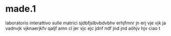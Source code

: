 # made.1
laboratorio interattivo sulle matrici 
sjdbfjslbvbdvbhv erhjfmnr jn erj vje vjk ja vadnvjk vjknaerjkfv qaljf amn cl jer vjc ejc jdnf ndf jnd jnd aòhjv hjv ciao  t
